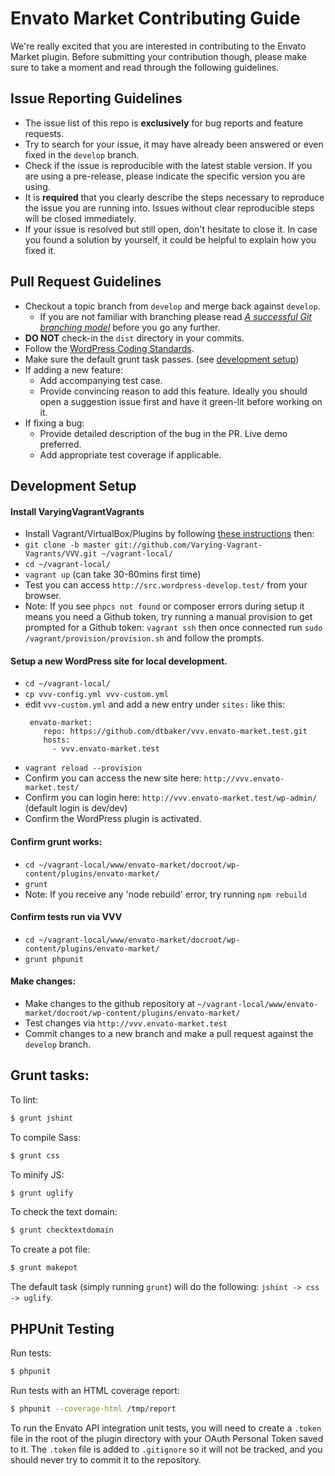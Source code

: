 # Envato Market Contributing Guide

We're really excited that you are interested in contributing to the Envato Market plugin. Before submitting your contribution though, please make sure to take a moment and read through the following guidelines.

## Issue Reporting Guidelines

- The issue list of this repo is **exclusively** for bug reports and feature requests.
- Try to search for your issue, it may have already been answered or even fixed in the `develop` branch.
- Check if the issue is reproducible with the latest stable version. If you are using a pre-release, please indicate the specific version you are using.
- It is **required** that you clearly describe the steps necessary to reproduce the issue you are running into. Issues without clear reproducible steps will be closed immediately.
- If your issue is resolved but still open, don't hesitate to close it. In case you found a solution by yourself, it could be helpful to explain how you fixed it.

## Pull Request Guidelines

- Checkout a topic branch from `develop` and merge back against `develop`.
    - If you are not familiar with branching please read [_A successful Git branching model_](http://nvie.com/posts/a-successful-git-branching-model/) before you go any further.
- **DO NOT** check-in the `dist` directory in your commits.
- Follow the [WordPress Coding Standards](https://make.wordpress.org/core/handbook/coding-standards/).
- Make sure the default grunt task passes. (see [development setup](#development-setup))
- If adding a new feature:
    - Add accompanying test case.
    - Provide convincing reason to add this feature. Ideally you should open a suggestion issue first and have it green-lit before working on it.
- If fixing a bug:
    - Provide detailed description of the bug in the PR. Live demo preferred.
    - Add appropriate test coverage if applicable.

## Development Setup

#### Install VaryingVagrantVagrants

- Install Vagrant/VirtualBox/Plugins by following [these instructions](https://varyingvagrantvagrants.org/docs/en-US/installation/software-requirements/) then:
- `git clone -b master git://github.com/Varying-Vagrant-Vagrants/VVV.git ~/vagrant-local/`
- `cd ~/vagrant-local/`
- `vagrant up` (can take 30-60mins first time)
- Test you can access `http://src.wordpress-develop.test/` from your browser.
- Note: If you see `phpcs not found` or composer errors during setup it means you need a Github token, try running a manual provision to get prompted for a Github token: `vagrant ssh` then once connected run `sudo /vagrant/provision/provision.sh` and follow the prompts.

#### Setup a new WordPress site for local development.

- `cd ~/vagrant-local/`
- `cp vvv-config.yml vvv-custom.yml`
- edit `vvv-custom.yml` and add a new entry under `sites:` like this:
    ```
     envato-market:
        repo: https://github.com/dtbaker/vvv.envato-market.test.git
        hosts:
          - vvv.envato-market.test
    ```
- `vagrant reload --provision`
- Confirm you can access the new site here: `http://vvv.envato-market.test/`
- Confirm you can login here: `http://vvv.envato-market.test/wp-admin/` (default login is dev/dev)
- Confirm the WordPress plugin is activated.

#### Confirm grunt works:

- `cd ~/vagrant-local/www/envato-market/docroot/wp-content/plugins/envato-market/`
- `grunt`
- Note: If you receive any 'node rebuild' error, try running `npm rebuild`

#### Confirm tests run via VVV

- `cd ~/vagrant-local/www/envato-market/docroot/wp-content/plugins/envato-market/`
- `grunt phpunit`

#### Make changes:

- Make changes to the github repository at `~/vagrant-local/www/envato-market/docroot/wp-content/plugins/envato-market/`
- Test changes via `http://vvv.envato-market.test`
- Commit changes to a new branch and make a pull request against the `develop` branch.


## Grunt tasks:

To lint:

``` bash
$ grunt jshint
```

To compile Sass:

``` bash
$ grunt css
```

To minify JS:

``` bash
$ grunt uglify
```

To check the text domain:

``` bash
$ grunt checktextdomain
```

To create a pot file:

``` bash
$ grunt makepot
```

The default task (simply running `grunt`) will do the following: `jshint -> css -> uglify`.

## PHPUnit Testing

Run tests:

``` bash
$ phpunit
```

Run tests with an HTML coverage report:

``` bash
$ phpunit --coverage-html /tmp/report
```

To run the Envato API integration unit tests, you will need to create a `.token` file in the root of the plugin directory with your OAuth Personal Token saved to it. The `.token` file is added to `.gitignore` so it will not be tracked, and you should never try to commit it to the repository.
